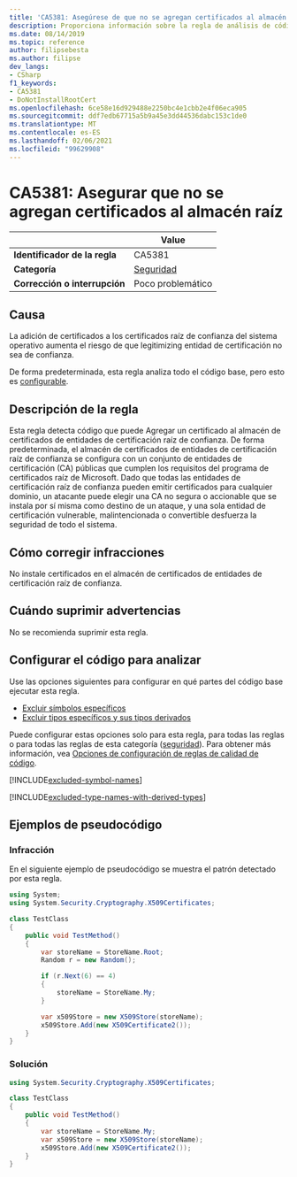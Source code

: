 ```yaml
---
title: 'CA5381: Asegúrese de que no se agregan certificados al almacén raíz (análisis de código)'
description: Proporciona información sobre la regla de análisis de código CA5381, incluidas las causas, cómo corregir las infracciones y cuándo suprimirlas.
ms.date: 08/14/2019
ms.topic: reference
author: filipsebesta
ms.author: filipse
dev_langs:
- CSharp
f1_keywords:
- CA5381
- DoNotInstallRootCert
ms.openlocfilehash: 6ce58e16d929488e2250bc4e1cbb2e4f06eca905
ms.sourcegitcommit: ddf7edb67715a5b9a45e3dd44536dabc153c1de0
ms.translationtype: MT
ms.contentlocale: es-ES
ms.lasthandoff: 02/06/2021
ms.locfileid: "99629908"
---
```

# <a name="ca5381-ensure-certificates-are-not-added-to-root-store"></a>CA5381: Asegurar que no se agregan certificados al almacén raíz

| | Value |
|-|-|
| **Identificador de la regla** |CA5381|
| **Categoría** |[Seguridad](security-warnings.md)|
| **Corrección o interrupción** |Poco problemático|

## <a name="cause"></a>Causa

La adición de certificados a los certificados raíz de confianza del sistema operativo aumenta el riesgo de que legitimizing entidad de certificación no sea de confianza.

De forma predeterminada, esta regla analiza todo el código base, pero esto es [configurable](#configure-code-to-analyze).

## <a name="rule-description"></a>Descripción de la regla

Esta regla detecta código que puede Agregar un certificado al almacén de certificados de entidades de certificación raíz de confianza. De forma predeterminada, el almacén de certificados de entidades de certificación raíz de confianza se configura con un conjunto de entidades de certificación (CA) públicas que cumplen los requisitos del programa de certificados raíz de Microsoft. Dado que todas las entidades de certificación raíz de confianza pueden emitir certificados para cualquier dominio, un atacante puede elegir una CA no segura o accionable que se instala por sí misma como destino de un ataque, y una sola entidad de certificación vulnerable, malintencionada o convertible desfuerza la seguridad de todo el sistema.

## <a name="how-to-fix-violations"></a>Cómo corregir infracciones

No instale certificados en el almacén de certificados de entidades de certificación raíz de confianza.

## <a name="when-to-suppress-warnings"></a>Cuándo suprimir advertencias

No se recomienda suprimir esta regla.

## <a name="configure-code-to-analyze"></a>Configurar el código para analizar

Use las opciones siguientes para configurar en qué partes del código base ejecutar esta regla.

- [Excluir símbolos específicos](#exclude-specific-symbols)
- [Excluir tipos específicos y sus tipos derivados](#exclude-specific-types-and-their-derived-types)

Puede configurar estas opciones solo para esta regla, para todas las reglas o para todas las reglas de esta categoría ([seguridad](security-warnings.md)). Para obtener más información, vea [Opciones de configuración de reglas de calidad de código](../code-quality-rule-options.md).

[!INCLUDE[excluded-symbol-names](~/includes/code-analysis/excluded-symbol-names.md)]

[!INCLUDE[excluded-type-names-with-derived-types](~/includes/code-analysis/excluded-type-names-with-derived-types.md)]

## <a name="pseudo-code-examples"></a>Ejemplos de pseudocódigo

### <a name="violation"></a>Infracción

En el siguiente ejemplo de pseudocódigo se muestra el patrón detectado por esta regla.

```csharp
using System;
using System.Security.Cryptography.X509Certificates;

class TestClass
{
    public void TestMethod()
    {
        var storeName = StoreName.Root;
        Random r = new Random();

        if (r.Next(6) == 4)
        {
            storeName = StoreName.My;
        }

        var x509Store = new X509Store(storeName);
        x509Store.Add(new X509Certificate2());
    }
}
```

### <a name="solution"></a>Solución

```csharp
using System.Security.Cryptography.X509Certificates;

class TestClass
{
    public void TestMethod()
    {
        var storeName = StoreName.My;
        var x509Store = new X509Store(storeName);
        x509Store.Add(new X509Certificate2());
    }
}
```
